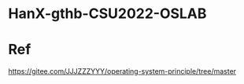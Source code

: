 # HanX-gthb-CSU2022-OSLAB

# Ref
https://gitee.com/JJJZZZYYY/operating-system-principle/tree/master
